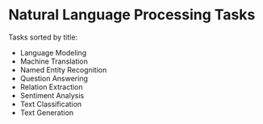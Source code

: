 # Natural Language Processing Tasks

Tasks sorted by title:

- Language Modeling
- Machine Translation
- Named Entity Recognition
- Question Answering
- Relation Extraction
- Sentiment Analysis
- Text Classification
- Text Generation
